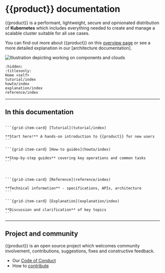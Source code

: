 # {{product}} documentation

{{product}} is a performant, lightweight, secure and
opinionated distribution of **Kubernetes** which includes everything needed to
create and manage a scalable cluster suitable for all use cases.

You can find out more about {{product}} on this [overview page] or
see a more detailed explanation in our [architecture documentation].

![Illustration depicting working on components and clouds][logo]

```{toctree}
:hidden:
:titlesonly:
Home <self>
tutorial/index
howto/index
explanation/index
reference/index
```


---

## In this documentation

````{grid} 1 1 2 2

```{grid-item-card} [Tutorial](tutorial/index)

**Start here!** A hands-on introduction to {{product}} for new users
```

```{grid-item-card} [How-to guides](howto/index)

**Step-by-step guides** covering key operations and common tasks
```

````

````{grid} 1 1 2 2


```{grid-item-card} [Reference](reference/index)

**Technical information** - specifications, APIs, architecture
```

```{grid-item-card} [Explanation](explanation/index)

**Discussion and clarification** of key topics
```

````

---

## Project and community

{{product}} is an open source project which welcomes community involvement,
contributions, suggestions, fixes and constructive feedback.

- Our [Code of Conduct]
- How to [contribute]


<!-- IMAGES -->

[logo]: https://assets.ubuntu.com/v1/843c77b6-juju-at-a-glace.svg

<!-- LINKS -->

[Code of Conduct]: https://ubuntu.com/community/ethos/code-of-conduct
[contribute]: index
[overview page]: /explanation/about


